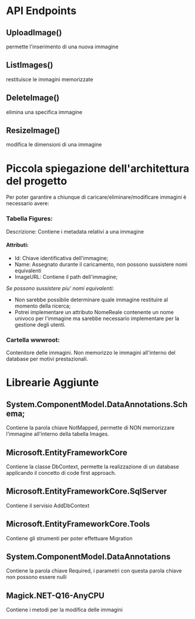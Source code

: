 # API Endpoints
## UploadImage()

permette l'inserimento di una nuova immagine

## ListImages()

restituisce le immagini memorizzate

## DeleteImage()

elimina una specifica immagine

## ResizeImage()

modifica le dimensioni di una immagine


# Piccola spiegazione dell'architettura del progetto

Per poter garantire a chiunque di caricare/eliminare/modificare immagini è necessario avere:
	
### Tabella Figures:

Descrizione: Contiene i metadata relativi a una immagine

#### Attributi:

* Id: Chiave identificativa dell'immagine;
* Name: Assegnato durante il caricamento, non possono sussistere nomi equivalenti
* ImageURL: Contiene il path dell'immagine;

*Se possono sussistere piu' nomi equivalenti*:

* Non sarebbe possibile determinare quale immagine restituire al momento della ricerca;
* Potrei implementare un attributo NomeReale contenente un nome univoco per l'immagine ma sarebbe necessario implementare per la gestione degli utenti.

		
###	Cartella wwwroot: 
Contenitore delle immagini.
Non memorizzo le immagini all'interno del database per motivi prestazionali.

# Librearie Aggiunte

## System.ComponentModel.DataAnnotations.Schema;

Contiene la parola chiave NotMapped, permette di NON memorizzare 
l'immagine all'interno della
tabella Images.

## Microsoft.EntityFrameworkCore

Contiene la classe DbContext, permette la realizzazione di un database applicando il concetto di code first approach.

## Microsoft.EntityFrameworkCore.SqlServer

Contiene il servisio AddDbContext

## Microsoft.EntityFrameworkCore.Tools

Contiene gli strumenti per poter effettuare Migration

## System.ComponentModel.DataAnnotations

Contiene la parola chiave Required, i parametri con questa parola chiave non possono essere nulli

## Magick.NET-Q16-AnyCPU

Contiene i metodi per la modifica delle immagini
